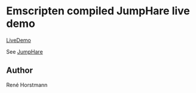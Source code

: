 # Emscripten compiled JumpHare live demo

[LiveDemo](https://renehorstmann.github.io)

See [JumpHare](https://github.com/renehorstmann/JumpHare)

## Author
René Horstmann

